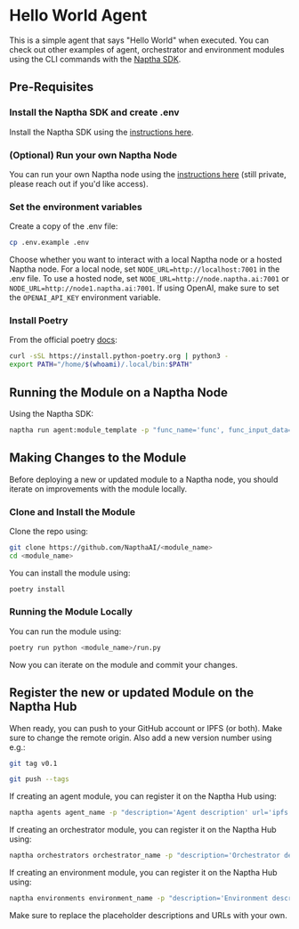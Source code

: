 # Hello World Agent

This is a simple agent that says "Hello World" when executed. You can check out other examples of agent, orchestrator and environment modules using the CLI commands with the [Naptha SDK](https://github.com/NapthaAI/naptha-sdk). 

## Pre-Requisites 

### Install the Naptha SDK and create .env

Install the Naptha SDK using the [instructions here](https://github.com/NapthaAI/naptha-sdk).

### (Optional) Run your own Naptha Node

You can run your own Naptha node using the [instructions here](https://github.com/NapthaAI/node) (still private, please reach out if you'd like access).

### Set the environment variables

Create a copy of the .env file:

```bash
cp .env.example .env
```

Choose whether you want to interact with a local Naptha node or a hosted Naptha node. For a local node, set ```NODE_URL=http://localhost:7001``` in the .env file. To use a hosted node, set ```NODE_URL=http://node.naptha.ai:7001``` or ```NODE_URL=http://node1.naptha.ai:7001```. If using OpenAI, make sure to set the ```OPENAI_API_KEY``` environment variable.

### Install Poetry 

From the official poetry [docs](https://python-poetry.org/docs/#installing-with-the-official-installer):

```bash
curl -sSL https://install.python-poetry.org | python3 -
export PATH="/home/$(whoami)/.local/bin:$PATH"
```

## Running the Module on a Naptha Node

Using the Naptha SDK:

```bash
naptha run agent:module_template -p "func_name='func', func_input_data='gm...'" 
```

## Making Changes to the Module

Before deploying a new or updated module to a Naptha node, you should iterate on improvements with the module locally. 

### Clone and Install the Module

Clone the repo using:

```bash
git clone https://github.com/NapthaAI/<module_name>
cd <module_name>
```

You can install the module using:

```bash
poetry install
```

### Running the Module Locally

You can run the module using:

```bash
poetry run python <module_name>/run.py
```

Now you can iterate on the module and commit your changes.

## Register the new or updated Module on the Naptha Hub

When ready, you can push to your GitHub account or IPFS (or both). Make sure to change the remote origin. Also add a new version number using e.g.:

```bash
git tag v0.1
```

```bash
git push --tags
```

If creating an agent module, you can register it on the Naptha Hub using:

```bash
naptha agents agent_name -p "description='Agent description' url='ipfs://QmNer9SRKmJPv4Ae3vdVYo6eFjPcyJ8uZ2rRSYd3koT6jg' type='package' version='0.1'" 
```

If creating an orchestrator module, you can register it on the Naptha Hub using:

```bash
naptha orchestrators orchestrator_name -p "description='Orchestrator description' url='ipfs://QmNer9SRKmJPv4Ae3vdVYo6eFjPcyJ8uZ2rRSYd3koT6jg' type='package' version='0.1'" 
```

If creating an environment module, you can register it on the Naptha Hub using:

```bash
naptha environments environment_name -p "description='Environment description' url='ipfs://QmNer9SRKmJPv4Ae3vdVYo6eFjPcyJ8uZ2rRSYd3koT6jg' type='package' version='0.1'" 
```

Make sure to replace the placeholder descriptions and URLs with your own.
